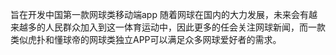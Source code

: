 旨在开发中国第一款网球类移动端app
随着网球在国内的大力发展，未来会有越来越多的人民群众加入到这一体育运动中，因此更多的任会关注网球新闻，而一款类似虎扑和懂球帝的网球类独立APP可以满足众多网球爱好者的需求。
